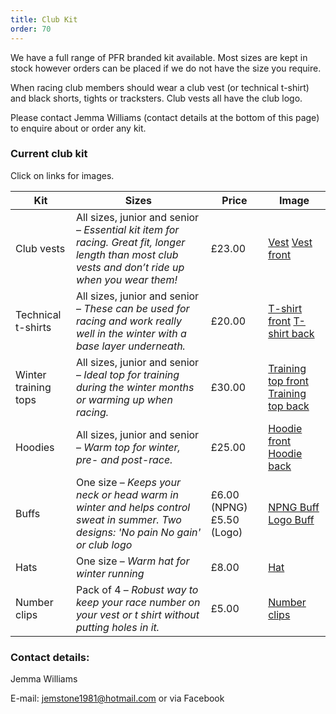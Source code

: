 ```yaml
---
title: Club Kit
order: 70
---
```


We have a full range of PFR branded kit available. Most sizes are kept in stock however orders can be placed if we do not have the size you require.

When racing club members should wear a club vest (or technical t-shirt) and black shorts, tights or tracksters. Club vests all have the club logo.

Please contact Jemma Williams (contact details at the bottom of this page) to enquire about or order any kit.

### Current club kit

Click on links for images.

| Kit | Sizes | Price | Image |
| - | - | - | - |
| Club vests           | All sizes, junior and senior – _Essential kit item for racing. Great fit, longer length than most club vests and don’t ride up when you wear them!_ | £23.00                              | [Vest](public/static/uploads/PFRAC-new-vest-Dan.jpg) [Vest front](public/static/uploads/PFRAC-new-vest-front.jpg) | 
| Technical t-shirts   | All sizes, junior and senior – _These can be used for racing and work really well in the winter with a base layer underneath._                       | £20.00                              | [T-shirt front](public/static/uploads/PFRAC-t-shirt-front.jpg) [T-shirt back](public/static/uploads/PFRAC-t-shirt-back.jpg) |
| Winter training tops | All sizes, junior and senior – _Ideal top for training during the winter months or warming up when racing._                                          | £30.00                              | [Training top front](public/static/uploads/PFRAC-training-top-front.jpg) [Training top back](public/static/uploads/PFRAC-training-top-back.jpg) |
| Hoodies              | All sizes, junior and senior – _Warm top for winter, pre- and post-race._                                                                            | £25.00                              | [Hoodie front](public/static/uploads/PFRAC-hoodie-front.jpg) [Hoodie back](public/static/uploads/PFRAC-hoodie-back.jpg) |
| Buffs                | One size – _Keeps your neck or head warm in winter and helps control sweat in summer. Two designs: 'No pain No gain' or club logo_                    | £6.00 (NPNG)£5.50 (Logo)             | [NPNG Buff](public/static/uploads/Buff3.jpg) [Logo Buff](public/static/uploads/PFR-Logo-Buff-576x1024.jpg) |                                                                                        |
| Hats                 | One size – _Warm hat for winter running_                                                                                                             | £8.00                               | [Hat](public/static/uploads/pfr-hat.jpg) |                                                                                                                                                                                                                                                                                                      |
| Number clips         | Pack of 4 – _Robust way to keep your race number on your vest or t shirt without putting holes in it._                                    | £5.00                               | [Number clips](public/static/uploads/PFRAC-number-clips.jpg) |                                                                                                                                                                                                                                                                              |

### Contact details:

Jemma Williams

E-mail: [jemstone1981@hotmail.com](mailto:jemstone1981@hotmail.com) or via Facebook